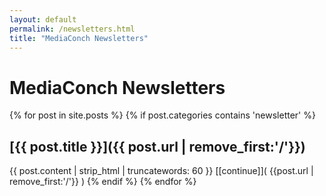 ```yaml
---
layout: default
permalink: /newsletters.html
title: "MediaConch Newsletters"
---
```


# MediaConch Newsletters

{% for post in site.posts %}
{% if post.categories contains 'newsletter' %}
## [{{ post.title }}]({{ post.url | remove_first:'/'}})
{{ post.content | strip_html | truncatewords: 60 }} [[continue]]( {{post.url | remove_first:'/'}} )
{% endif %}
{% endfor %}
